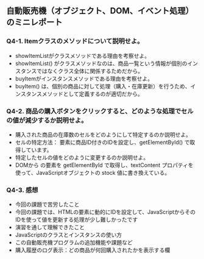 ## 自動販売機（オブジェクト、DOM、イベント処理）のミニレポート
### Q4-1. Itemクラスのメソッドについて説明せよ。
* showItemListがクラスメソッドである理由を考察せよ。
* showItemList() がクラスメソッドなのは、商品一覧という情報が個別のインスタンスではなくクラス全体に関係するためだから。
* buyItemがインスタンスメソッドである理由を考察せよ。
* buyItem() は、個別の商品に対して処理（購入・在庫更新）を行うため、インスタンスメソッドとして定義するのが適切だから。
### Q4-2. 商品の購入ボタンをクリックすると、どのような処理でセルの値が減少するか説明せよ。
* 購入された商品の在庫数のセルをどのようにして特定するのか説明せよ。
* セルの特定方法：<td> 要素に商品ID付きのIDを設定し、getElementById() で取得しています。
* 特定したセルの値をどのように変更するのか説明せよ。
* DOMから <td id="stockX"> の要素を getElementById で取得し、textContent プロパティを使って、JavaScriptオブジェクトの stock 値に書き換えている。
### Q4-3. 感想
* 今回の課題で苦労したこと
* 今回の課題では、HTMLの要素に動的にIDを設定して、JavaScriptからそのIDを使って値を更新する処理が少し難しかったです
* 演習を通して理解できたこと
* JavaScriptのクラスとインスタンスの使い方
* この自動販売機プログラムの追加機能や課題など
* 購入履歴のログ表示：どの商品が何回購入されたかを表示する欄
